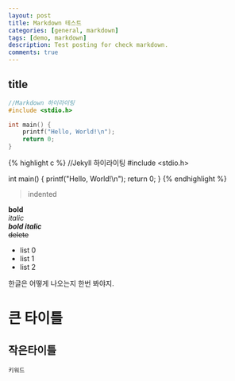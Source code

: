```yaml
---
layout: post
title: Markdown 테스트
categories: [general, markdown]
tags: [demo, markdown]
description: Test posting for check markdown.
comments: true
---
```


title
--------------------

```c
//Markdown 하이라이팅
#include <stdio.h>

int main() {
	printf("Hello, World!\n");
	return 0;
}
```

{% highlight c %}
//Jekyll 하이라이팅
#include <stdio.h>

int main() {
	printf("Hello, World!\n");
	return 0;
}
{% endhighlight %}

> indented

**bold**  
*italic*  
***bold italic***  
~~delete~~

- list 0
- list 1
- list 2

한글은 어떻게 나오는지 한번 봐야지.

# 큰 타이틀

## 작은타이틀

`키워드`